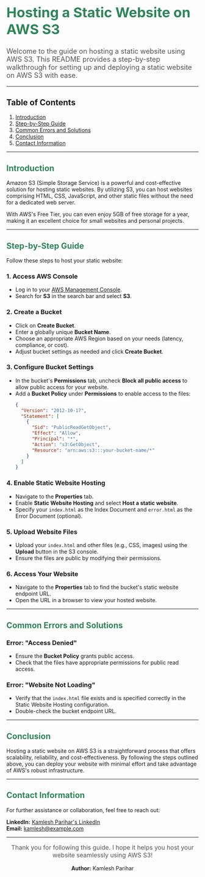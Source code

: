 <div align="left">
  <h1 style="font-size: 36px; color: #2F855A; font-weight: bold;">Hosting a Static Website on AWS S3</h1>
  <p style="font-size: 18px; color: #555;">Welcome to the guide on hosting a static website using AWS S3. This README provides a step-by-step walkthrough for setting up and deploying a static website on AWS S3 with ease.</p>
</div>

---

## Table of Contents
1. [Introduction](#introduction)
2. [Step-by-Step Guide](#step-by-step-guide)
3. [Common Errors and Solutions](#common-errors-and-solutions)
4. [Conclusion](#conclusion)
5. [Contact Information](#contact-information)

---

## <span style="color: #2F855A; font-weight: bold;">Introduction</span>
Amazon S3 (Simple Storage Service) is a powerful and cost-effective solution for hosting static websites. By utilizing S3, you can host websites comprising HTML, CSS, JavaScript, and other static files without the need for a dedicated web server.  

With AWS's Free Tier, you can even enjoy 5GB of free storage for a year, making it an excellent choice for small websites and personal projects.

---

## <span style="color: #2F855A; font-weight: bold;">Step-by-Step Guide</span>
Follow these steps to host your static website:

### 1. **Access AWS Console**
   - Log in to your [AWS Management Console](https://aws.amazon.com/console/).
   - Search for **S3** in the search bar and select **S3**.

### 2. **Create a Bucket**
   - Click on **Create Bucket**.
   - Enter a globally unique **Bucket Name**.
   - Choose an appropriate AWS Region based on your needs (latency, compliance, or cost).
   - Adjust bucket settings as needed and click **Create Bucket**.

### 3. **Configure Bucket Settings**
   - In the bucket's **Permissions** tab, uncheck **Block all public access** to allow public access for your website.
   - Add a **Bucket Policy** under **Permissions** to enable access to the files:
     ```json
     {
       "Version": "2012-10-17",
       "Statement": [
         {
           "Sid": "PublicReadGetObject",
           "Effect": "Allow",
           "Principal": "*",
           "Action": "s3:GetObject",
           "Resource": "arn:aws:s3:::your-bucket-name/*"
         }
       ]
     }
     ```

### 4. **Enable Static Website Hosting**
   - Navigate to the **Properties** tab.
   - Enable **Static Website Hosting** and select **Host a static website**.
   - Specify your `index.html` as the Index Document and `error.html` as the Error Document (optional).

### 5. **Upload Website Files**
   - Upload your `index.html` and other files (e.g., CSS, images) using the **Upload** button in the S3 console.
   - Ensure the files are public by modifying their permissions.

### 6. **Access Your Website**
   - Navigate to the **Properties** tab to find the bucket's static website endpoint URL.
   - Open the URL in a browser to view your hosted website.

---

## <span style="color: #2F855A; font-weight: bold;">Common Errors and Solutions</span>
### Error: "Access Denied"
   - Ensure the **Bucket Policy** grants public access.
   - Check that the files have appropriate permissions for public read access.

### Error: "Website Not Loading"
   - Verify that the `index.html` file exists and is specified correctly in the Static Website Hosting configuration.
   - Double-check the bucket endpoint URL.

---

## <span style="color: #2F855A; font-weight: bold;">Conclusion</span>
Hosting a static website on AWS S3 is a straightforward process that offers scalability, reliability, and cost-effectiveness. By following the steps outlined above, you can deploy your website with minimal effort and take advantage of AWS's robust infrastructure.

---

## <span style="color: #2F855A; font-weight: bold;">Contact Information</span>
For further assistance or collaboration, feel free to reach out:  

**LinkedIn:** [Kamlesh Parihar's LinkedIn](https://www.linkedin.com/in/kamlesh-parihar/)  
**Email:** [kamlesh@example.com](mailto:kamlesh@example.com)

---

<div align="center">
  <p style="font-size: 16px; color: #555;">Thank you for following this guide. I hope it helps you host your website seamlessly using AWS S3!</p>
  <strong>Author:</strong> Kamlesh Parihar
</div>
